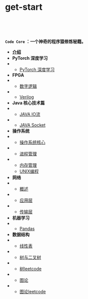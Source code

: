 # get-start

<br>

<br>

<br>

**`Code Core` ：一个神奇的程序猿修炼秘籍。**

* [**介绍**](/README.md)
* **PyTorch 深度学习**
* - [PyTorch 深度学习](/pytorch/pytorch.md)
* **FPGA**
* - [数字逻辑](/fpga/verilog/shudian.md)
* - [Verilog](/fpga/verilog.md)
* **Java 核心技术篇**
* - [JAVA IO流](java/javaIO.md)
* - [JAVA Socket](java/javaSOCKET.md)
* **操作系统**
* - [操作系统核心](os/os.md)
* - [进程管理](os/process.md)
* - [内存管理](os/memory.md)
  - [UNIX编程](os/unix.md)
* **网络**
* - [概述](net/net.md)
* - [应用层](net/app.md)
* - [传输层](net/tcp.md)
* **机器学习**
* - [Pandas](ML/Pandas.md)
* **数据结构**
* - [线性表](dataStructure/linear.md)
* - [树与二叉树](dataStructure/tree.md)
* - [树leetcode](dataStructure/Tree1.md)
* - [图论](dataStructure/map.md)
* - [图论leetcode](dataStructure/map1.md)

